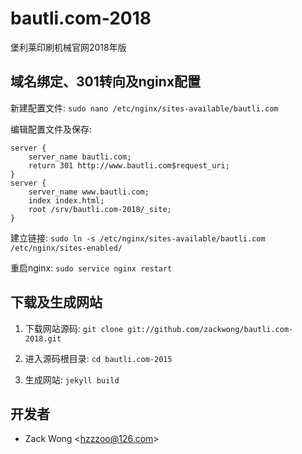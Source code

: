 bautli.com-2018
=============

堡利莱印刷机械官网2018年版


域名绑定、301转向及nginx配置
-----

新建配置文件: ``sudo nano /etc/nginx/sites-available/bautli.com``

编辑配置文件及保存: 

    server {
        server_name bautli.com;
        return 301 http://www.bautli.com$request_uri;
    }
    server {
        server_name www.bautli.com;
        index index.html;
        root /srv/bautli.com-2018/_site;
    }

建立链接: ``sudo ln -s /etc/nginx/sites-available/bautli.com /etc/nginx/sites-enabled/``

重启nginx: ``sudo service nginx restart``


下载及生成网站
-----

1. 下载网站源码: ``git clone git://github.com/zackwong/bautli.com-2018.git``

2. 进入源码根目录: ``cd bautli.com-2015``

3. 生成网站: ``jekyll build``


开发者
---------

* Zack Wong &lt;hzzzoo@126.com&gt;
